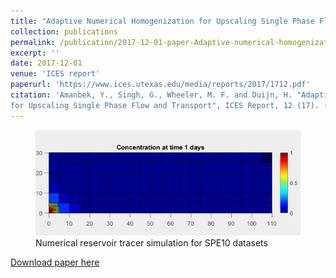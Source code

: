 ```yaml
---
title: "Adaptive Numerical Homogenization for Upscaling Single Phase Flow and Transport"
collection: publications
permalink: /publication/2017-12-01-paper-Adaptive-numerical-homogenization-upscaling-single-phase-flow-transport
excerpt: ''
date: 2017-12-01
venue: 'ICES report'
paperurl: 'https://www.ices.utexas.edu/media/reports/2017/1712.pdf'
citation: 'Amanbek, Y., Singh, G., Wheeler, M. F. and Duijn, H. "Adaptive Numerical Homogenization
for Upscaling Single Phase Flow and Transport", ICES Report, 12 (17). (accepted to Journal of Computational Physics)'
---
```

<figure>
  <img src="/images/animations/SPE10_L37_simulation.gif" alt="">
  <figcaption> Numerical reservoir tracer simulation for SPE10 datasets</figcaption>
</figure>

[Download paper here](https://www.ices.utexas.edu/media/reports/2017/1712.pdf)


